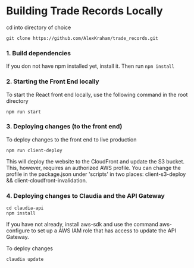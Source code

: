 # Building Trade Records Locally

cd into directory of choice

```
git clone https://github.com/AlexKraham/trade_records.git
```

### 1. Build dependencies

If you don not have npm installed yet, install it.
Then run `npm install`

### 2. Starting the Front End locally

To start the React front end locally, use the following command in the root directory

```
npm run start
```

### 3. Deploying changes (to the front end)

To deploy changes to the front end to live production

```
npm run client-deploy
```

This will deploy the website to the CloudFront and update the S3 bucket. This, however, requires an authorized AWS profile. You can change the profile in the package.json under 'scripts' in two places: client-s3-deploy && client-cloudfront-invalidation.

### 4. Deploying changes to Claudia and the API Gateway

```
cd claudia-api
npm install
```

If you have not already, install aws-sdk and use the command aws-configure to set up a AWS IAM role that has access to update the API Gateway.

To deploy changes

```
claudia update
```
